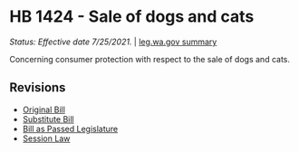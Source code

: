 # HB 1424 - Sale of dogs and cats
*Status: Effective date 7/25/2021.* | [leg.wa.gov summary](https://app.leg.wa.gov/billsummary?BillNumber=1424&Year=2021)

Concerning consumer protection with respect to the sale of dogs and cats.

## Revisions
* [Original Bill](1/)
* [Substitute Bill](S/)
* [Bill as Passed Legislature](S.PL/)
* [Session Law](S.SL/)